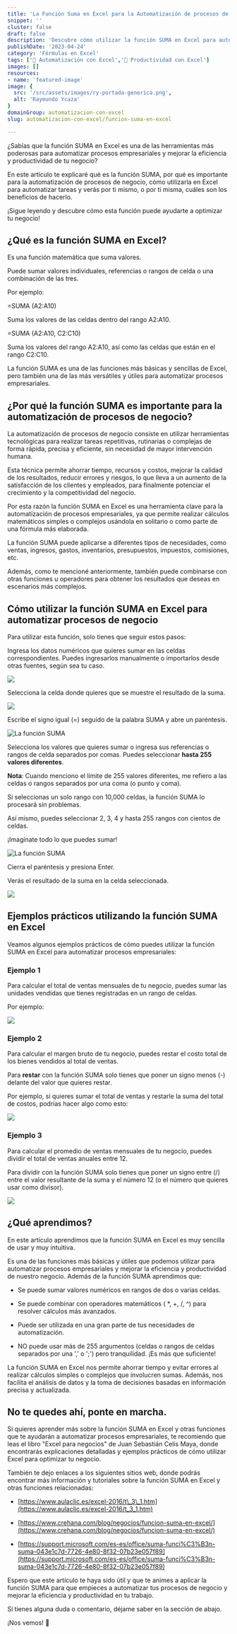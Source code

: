 ```yaml
---
title: 'La Función Suma en Excel para la Automatización de procesos de negocio'
snippet: ''
cluster: false
draft: false 
description: 'Descubre cómo utilizar la función SUMA en Excel para automatizar tus procesos y mejorar la eficiencia y productividad de tu negocio.'
publishDate: '2023-04-24'
category: 'Fórmulas en Excel'
tags: ['🤖 Automatización con Excel','🚀 Productividad con Excel']
images: []
resources: 
- name: 'featured-image'
image: {
  src: '/src/assets/images/ry-portada-generica.png',
  alt: 'Raymundo Ycaza'
}
domainGroup: automatizacion-con-excel
slug: automatizacion-con-excel/funcion-suma-en-excel

---
```


  
¿Sabías que la función SUMA en Excel es una de las herramientas más poderosas para automatizar procesos empresariales y mejorar la eficiencia y productividad de tu negocio?

En este artículo te explicaré qué es la función SUMA, por qué es importante para la automatización de procesos de negocio, cómo utilizarla en Excel para automatizar tareas y verás por ti mismo, o por ti misma, cuáles son los beneficios de hacerlo.

¡Sigue leyendo y descubre cómo esta función puede ayudarte a optimizar tu negocio!

## ¿Qué es la función SUMA en Excel?

Es una función matemática que suma valores.

Puede sumar valores individuales, referencias o rangos de celda o una combinación de las tres.

Por ejemplo:

\=SUMA (A2:A10) 

Suma los valores de las celdas dentro del rango A2:A10.

\=SUMA (A2:A10, C2:C10) 

Suma los valores del rango A2:A10, así como las celdas que están en el rango C2:C10.

La función SUMA es una de las funciones más básicas y sencillas de Excel, pero también una de las más versátiles y útiles para automatizar procesos empresariales.

## ¿Por qué la función SUMA es importante para la automatización de procesos de negocio?

La automatización de procesos de negocio consiste en utilizar herramientas tecnológicas para realizar tareas repetitivas, rutinarias o complejas de forma rápida, precisa y eficiente, sin necesidad de mayor intervención humana.

Esta técnica permite ahorrar tiempo, recursos y costos, mejorar la calidad de los resultados, reducir errores y riesgos, lo que lleva a un aumento de la satisfacción de los clientes y empleados, para finalmente potenciar el crecimiento y la competitividad del negocio.

Por esta razón la función SUMA en Excel es una herramienta clave para la automatización de procesos empresariales, ya que permite realizar cálculos matemáticos simples o complejos usándola en solitario o como parte de una fórmula más elaborada.

La función SUMA puede aplicarse a diferentes tipos de necesidades, como ventas, ingresos, gastos, inventarios, presupuestos, impuestos, comisiones, etc.

Además, como te mencioné anteriormente, también puede combinarse con otras funciones u operadores para obtener los resultados que deseas en escenarios más complejos.

## Cómo utilizar la función SUMA en Excel para automatizar procesos de negocio

  
Para utilizar esta función, solo tienes que seguir estos pasos:

Ingresa los datos numéricos que quieres sumar en las celdas correspondientes. Puedes ingresarlos manualmente o importarlos desde otras fuentes, según sea tu caso.

![](/src/assets/images/2023/image-34.png)

Selecciona la celda donde quieres que se muestre el resultado de la suma.

![](/src/assets/images/2023/image-35.png)

Escribe el signo igual (=) seguido de la palabra SUMA y abre un paréntesis.

![La función SUMA](/src/assets/images/2023/image-36.png)

Selecciona los valores que quieres sumar o ingresa sus referencias o rangos de celda separados por comas. Puedes seleccionar **hasta 255 valores diferentes**.

**Nota**: Cuando menciono el límite de 255 valores diferentes, me refiero a las celdas o rangos separados por una coma (o punto y coma). 

Si seleccionas un solo rango con 10,000 celdas, la función SUMA lo procesará sin problemas. 

Así mismo, puedes seleccionar 2, 3, 4 y hasta 255 rangos con cientos de celdas.

¡Imagínate todo lo que puedes sumar!

![La función SUMA](/src/assets/images/2023/image-37.png)

Cierra el paréntesis y presiona Enter.

Verás el resultado de la suma en la celda seleccionada.

![](/src/assets/images/2023/image-38.png)

## Ejemplos prácticos utilizando la función SUMA en Excel

  
Veamos algunos ejemplos prácticos de cómo puedes utilizar la función SUMA en Excel para automatizar procesos empresariales:

### Ejemplo 1

Para calcular el total de ventas mensuales de tu negocio, puedes sumar las unidades vendidas que tienes registradas en un rango de celdas.

Por ejemplo:

![](/src/assets/images/2023/image-39.png)

### Ejemplo 2

Para calcular el margen bruto de tu negocio, puedes restar el costo total de los bienes vendidos al total de ventas.

Para **restar** con la función SUMA solo tienes que poner un signo menos (-) delante del valor que quieres restar.

Por ejemplo, si quieres sumar el total de ventas y restarle la suma del total de costos, podrías hacer algo como esto:

![](/src/assets/images/2023/image-40.png)

### Ejemplo 3

Para calcular el promedio de ventas mensuales de tu negocio, puedes dividir el total de ventas anuales entre 12.

Para dividir con la función SUMA solo tienes que poner un signo entre (/) entre el valor resultante de la suma y el número 12 (o el número que quieres usar como divisor).

![](/src/assets/images/2023/image-41.png)

## ¿Qué aprendimos?

En este artículo aprendimos que la función SUMA en Excel es muy sencilla de usar y muy intuitiva.

Es una de las funciones más básicas y útiles que podemos utilizar para automatizar procesos empresariales y mejorar la eficiencia y productividad de nuestro negocio. Además de la función SUMA aprendimos que:

- Se puede sumar valores numéricos en rangos de dos o varias celdas.

- Se puede combinar con operadores matemáticos ( \*, +, /, ^) para resolver cálculos más avanzados.

- Puede ser utilizada en una gran parte de tus necesidades de automatización.

- NO puede usar más de 255 argumentos (celdas o rangos de celdas separados por una ',' o ';') pero tranquilidad. ¡Es más que suficiente!

La función SUMA en Excel nos permite ahorrar tiempo y evitar errores al realizar cálculos simples o complejos que involucren sumas. Además, nos facilita el análisis de datos y la toma de decisiones basadas en información precisa y actualizada.

## No te quedes ahí, ponte en marcha.

Si quieres aprender más sobre la función SUMA en Excel y otras funciones que te ayudarán a automatizar procesos empresariales, te recomiendo que leas el libro "Excel para negocios" de Juan Sebastián Celis Maya, donde encontrarás explicaciones detalladas y ejemplos prácticos de cómo utilizar Excel para optimizar tu negocio.

También te dejo enlaces a los siguientes sitios web, donde podrás encontrar más información y tutoriales sobre la función SUMA en Excel y otras funciones relacionadas:

- [https://www.aulaclic.es/excel-2016/t\_3\_1.htm](https://www.aulaclic.es/excel-2016/t_3_1.htm)

- [https://www.crehana.com/blog/negocios/funcion-suma-en-excel/](https://www.crehana.com/blog/negocios/funcion-suma-en-excel/)

- [https://support.microsoft.com/es-es/office/suma-funci%C3%B3n-suma-043e1c7d-7726-4e80-8f32-07b23e057f89](https://support.microsoft.com/es-es/office/suma-funci%C3%B3n-suma-043e1c7d-7726-4e80-8f32-07b23e057f89)

Espero que este artículo te haya sido útil y que te animes a aplicar la función SUMA para que empieces a automatizar tus procesos de negocio y mejorar la eficiencia y productividad en tu trabajo.

Si tienes alguna duda o comentario, déjame saber en la sección de abajo.

¡Nos vemos! 🐌
